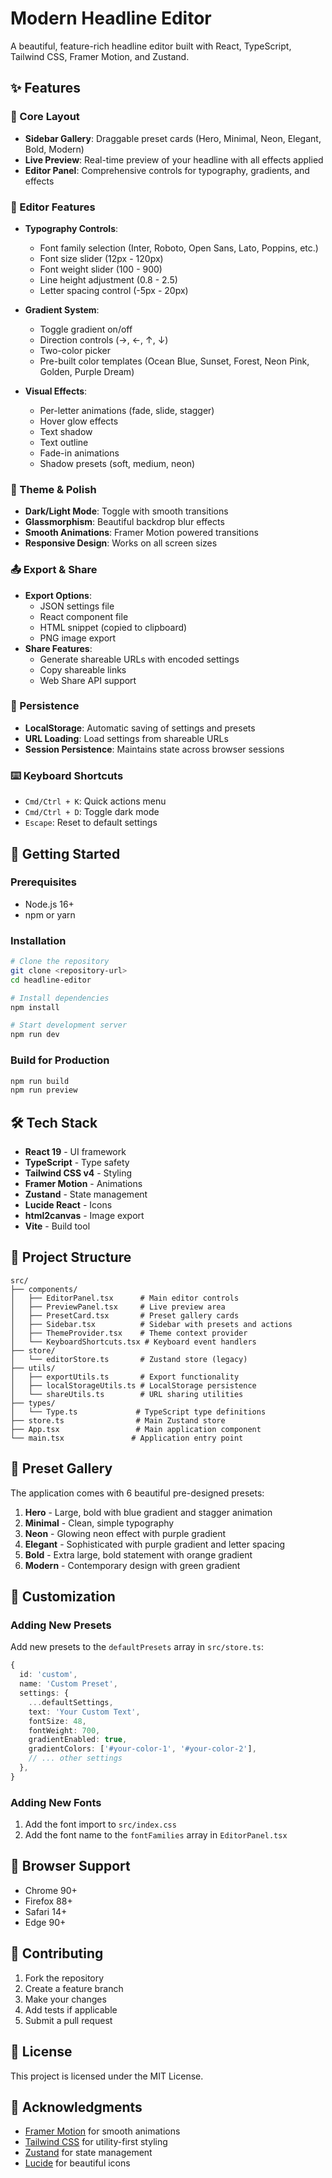 # Modern Headline Editor

A beautiful, feature-rich headline editor built with React, TypeScript, Tailwind CSS, Framer Motion, and Zustand.

## ✨ Features

### 🎨 Core Layout
- **Sidebar Gallery**: Draggable preset cards (Hero, Minimal, Neon, Elegant, Bold, Modern)
- **Live Preview**: Real-time preview of your headline with all effects applied
- **Editor Panel**: Comprehensive controls for typography, gradients, and effects

### 🎯 Editor Features
- **Typography Controls**:
  - Font family selection (Inter, Roboto, Open Sans, Lato, Poppins, etc.)
  - Font size slider (12px - 120px)
  - Font weight slider (100 - 900)
  - Line height adjustment (0.8 - 2.5)
  - Letter spacing control (-5px - 20px)

- **Gradient System**:
  - Toggle gradient on/off
  - Direction controls (→, ←, ↑, ↓)
  - Two-color picker
  - Pre-built color templates (Ocean Blue, Sunset, Forest, Neon Pink, Golden, Purple Dream)

- **Visual Effects**:
  - Per-letter animations (fade, slide, stagger)
  - Hover glow effects
  - Text shadow
  - Text outline
  - Fade-in animations
  - Shadow presets (soft, medium, neon)

### 🌙 Theme & Polish
- **Dark/Light Mode**: Toggle with smooth transitions
- **Glassmorphism**: Beautiful backdrop blur effects
- **Smooth Animations**: Framer Motion powered transitions
- **Responsive Design**: Works on all screen sizes

### 📤 Export & Share
- **Export Options**:
  - JSON settings file
  - React component file
  - HTML snippet (copied to clipboard)
  - PNG image export
- **Share Features**:
  - Generate shareable URLs with encoded settings
  - Copy shareable links
  - Web Share API support

### 💾 Persistence
- **LocalStorage**: Automatic saving of settings and presets
- **URL Loading**: Load settings from shareable URLs
- **Session Persistence**: Maintains state across browser sessions

### ⌨️ Keyboard Shortcuts
- `Cmd/Ctrl + K`: Quick actions menu
- `Cmd/Ctrl + D`: Toggle dark mode
- `Escape`: Reset to default settings

## 🚀 Getting Started

### Prerequisites
- Node.js 16+ 
- npm or yarn

### Installation
```bash
# Clone the repository
git clone <repository-url>
cd headline-editor

# Install dependencies
npm install

# Start development server
npm run dev
```

### Build for Production
```bash
npm run build
npm run preview
```

## 🛠️ Tech Stack

- **React 19** - UI framework
- **TypeScript** - Type safety
- **Tailwind CSS v4** - Styling
- **Framer Motion** - Animations
- **Zustand** - State management
- **Lucide React** - Icons
- **html2canvas** - Image export
- **Vite** - Build tool

## 📁 Project Structure

```
src/
├── components/
│   ├── EditorPanel.tsx      # Main editor controls
│   ├── PreviewPanel.tsx     # Live preview area
│   ├── PresetCard.tsx       # Preset gallery cards
│   ├── Sidebar.tsx          # Sidebar with presets and actions
│   ├── ThemeProvider.tsx    # Theme context provider
│   └── KeyboardShortcuts.tsx # Keyboard event handlers
├── store/
│   └── editorStore.ts       # Zustand store (legacy)
├── utils/
│   ├── exportUtils.ts       # Export functionality
│   ├── localStorageUtils.ts # LocalStorage persistence
│   └── shareUtils.ts        # URL sharing utilities
├── types/
│   └── Type.ts             # TypeScript type definitions
├── store.ts                # Main Zustand store
├── App.tsx                 # Main application component
└── main.tsx               # Application entry point
```

## 🎨 Preset Gallery

The application comes with 6 beautiful pre-designed presets:

1. **Hero** - Large, bold with blue gradient and stagger animation
2. **Minimal** - Clean, simple typography
3. **Neon** - Glowing neon effect with purple gradient
4. **Elegant** - Sophisticated with purple gradient and letter spacing
5. **Bold** - Extra large, bold statement with orange gradient
6. **Modern** - Contemporary design with green gradient

## 🔧 Customization

### Adding New Presets
Add new presets to the `defaultPresets` array in `src/store.ts`:

```typescript
{
  id: 'custom',
  name: 'Custom Preset',
  settings: {
    ...defaultSettings,
    text: 'Your Custom Text',
    fontSize: 48,
    fontWeight: 700,
    gradientEnabled: true,
    gradientColors: ['#your-color-1', '#your-color-2'],
    // ... other settings
  },
}
```

### Adding New Fonts
1. Add the font import to `src/index.css`
2. Add the font name to the `fontFamilies` array in `EditorPanel.tsx`

## 📱 Browser Support

- Chrome 90+
- Firefox 88+
- Safari 14+
- Edge 90+

## 🤝 Contributing

1. Fork the repository
2. Create a feature branch
3. Make your changes
4. Add tests if applicable
5. Submit a pull request

## 📄 License

This project is licensed under the MIT License.

## 🙏 Acknowledgments

- [Framer Motion](https://www.framer.com/motion/) for smooth animations
- [Tailwind CSS](https://tailwindcss.com/) for utility-first styling
- [Zustand](https://github.com/pmndrs/zustand) for state management
- [Lucide](https://lucide.dev/) for beautiful icons
